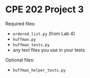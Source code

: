 # CPE 202 Project 3

Required files:
* `ordered_list.py` (from Lab 4)
* `huffman.py`
* `huffman_tests.py`
* any text files you use in your tests

Optional files:
* `huffman_helper_tests.py`
